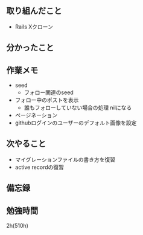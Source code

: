 ## 取り組んだこと
- Rails Xクローン

## 分かったこと
## 作業メモ
- seed
  - フォロー関連のseed
- フォロー中のポストを表示
  - 誰もフォローしていない場合の処理 nilになる
- ページネーション
- githubログインのユーザーのデフォルト画像を設定
## 次やること
- マイグレーションファイルの書き方を復習
- active recordの復習

## 備忘録

## 勉強時間
2h(510h)